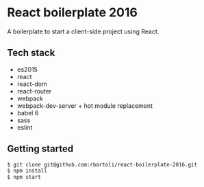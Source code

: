 # React boilerplate 2016
A boilerplate to start a client-side project using React.

## Tech stack
- es2015
- react
- react-dom
- react-router
- webpack
- webpack-dev-server + hot module replacement
- babel 6
- sass
- eslint

## Getting started
```bash
$ git clone git@github.com:rbartoli/react-boilerplate-2016.git
$ npm install
$ npm start
```
